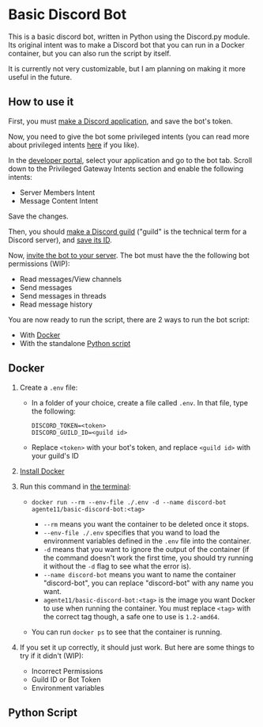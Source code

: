 Basic Discord Bot
=================

This is a basic discord bot, written in Python using the Discord.py module. Its original intent was to make a Discord bot that you can run in a Docker container, but you can also run the script by itself.

It is currently not very customizable, but I am planning on making it more useful in the future.

How to use it
-------------

First, you must [make a Discord application](https://discordpy.readthedocs.io/en/latest/discord.html), and save the bot's token.

Now, you need to give the bot some privileged intents (you can read more about privileged intents [here](https://discordpy.readthedocs.io/en/stable/intents.html) if you like).

In the [developer portal](https://discord.com/developers/applications), select your application and go to the bot tab. Scroll down to the Privileged Gateway Intents section and enable the following intents:

- Server Members Intent
- Message Content Intent

Save the changes.

Then, you should [make a Discord guild](https://www.ionos.com/digitalguide/server/know-how/how-to-set-up-a-discord-server/) ("guild" is the technical term for a Discord server), and [save its ID](https://www.alphr.com/discord-find-server-id/).

Now, [invite the bot to your server](https://discordpy.readthedocs.io/en/stable/discord.html#inviting-your-bot). The bot must have the the following bot permissions (WIP):

- Read messages/View channels
- Send messages
- Send messages in threads
- Read message history

You are now ready to run the script, there are 2 ways to run the bot script:

- With [Docker](#docker)
- With the standalone [Python script](#python-script)

Docker
------

1. Create a `.env` file:
    - In a folder of your choice, create a file called `.env`. In that file, type the following:

        ```.env
        DISCORD_TOKEN=<token>
        DISCORD_GUILD_ID=<guild id>
        ```

    - Replace `<token>` with your bot's token, and replace `<guild id>` with your guild's ID

2. [Install Docker](https://docs.docker.com/get-docker/)
3. Run this command in [the terminal](https://towardsdatascience.com/a-quick-guide-to-using-command-line-terminal-96815b97b955):
    - `docker run --rm --env-file ./.env -d --name discord-bot agente11/basic-discord-bot:<tag>`

        - `--rm` means you want the container to be deleted once it stops.
        - `--env-file ./.env` specifies that you wand to load the environment variables defined in the `.env` file into the container.
        - `-d` means that you want to ignore the output of the container (if the command doesn't work the first time, you should try running it without the `-d` flag to see what the error is).
        - `--name discord-bot` means you want to name the container "discord-bot", you can replace "discord-bot" with any name you want.
        - `agente11/basic-discord-bot:<tag>` is the image you want Docker to use when running the container. You must replace `<tag>` with the correct tag though, a safe one to use is `1.2-amd64`.

    - You can run `docker ps` to see that the container is running.

4. If you set it up correctly, it should just work. But here are some things to try if it didn't (WIP):
    - Incorrect Permissions
    - Guild ID or Bot Token
    - Environment variables

Python Script
-------------

